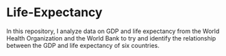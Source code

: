 # Life-Expectancy
ln this repository, I analyze data on GDP and life expectancy from the World Health Organization and the World Bank to try and identify the relationship between the GDP and life expectancy of six countries.
